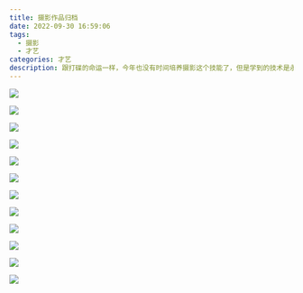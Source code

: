 ```yaml
---
title: 摄影作品归档
date: 2022-09-30 16:59:06
tags: 
  - 摄影
  - 才艺
categories: 才艺
description: 跟打碟的命运一样，今年也没有时间培养摄影这个技能了，但是学到的技术是永远不会丢的，这个帖子来展示一些稍微好一点的摄影作品。<img src="https://bu.dusays.com/2022/09/30/6336b3d5e34d4.jpg" width=400 alt="2(4).jpg" title="2(4).jpg" />
---
```


<img src="https://bu.dusays.com/2022/09/30/6336af40aaa48.jpg"><!--1-->

<img src="https://bu.dusays.com/2022/09/30/6336af49602df.jpg"><!--2-->

<img src="https://bu.dusays.com/2022/09/30/6336af4711388.jpeg"><!--3-->

<img src="https://bu.dusays.com/2022/09/30/6336af440097d.jpg"><!--4-->

<img src="https://bu.dusays.com/2022/09/30/6336af426595b.jpg"><!--5-->

<img src="https://bu.dusays.com/2022/09/30/6336af3f62d88.jpg"><!--6-->

<img src="https://bu.dusays.com/2022/09/30/6336af54cb2fd.jpg"><!--7-->

<img src="https://bu.dusays.com/2022/09/30/6336af52214b0.jpg"><!--8-->

<img src="https://bu.dusays.com/2022/09/30/6336af58674ef.jpg"><!--9-->

<img src="https://bu.dusays.com/2022/09/30/6336af50660f4.jpg"><!--10-->

<img src="https://bu.dusays.com/2022/09/30/6336af4aad066.jpg"><!--11-->

<img src="https://bu.dusays.com/2022/09/30/6336af4c98498.jpg"><!--12-->